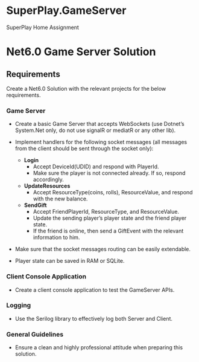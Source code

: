 # SuperPlay.GameServer
SuperPlay Home Assignment


# Net6.0 Game Server Solution

## Requirements

Create a Net6.0 Solution with the relevant projects for the below requirements.

### Game Server

- Create a basic Game Server that accepts WebSockets (use Dotnet’s System.Net only, do not use signalR or mediatR or any other lib).
- Implement handlers for the following socket messages (all messages from the client should be sent through the socket only):
  - **Login**
    - Accept DeviceId(UDID) and respond with PlayerId.
    - Make sure the player is not connected already. If so, respond accordingly.
  - **UpdateResources**
    - Accept ResourceType(coins, rolls), ResourceValue, and respond with the new balance.
  - **SendGift**
    - Accept FriendPlayerId, ResourceType, and ResourceValue.
    - Update the sending player’s player state and the friend player state.
    - If the friend is online, then send a GiftEvent with the relevant information to him.

- Make sure that the socket messages routing can be easily extendable.
- Player state can be saved in RAM or SQLite.

### Client Console Application

- Create a client console application to test the GameServer APIs.

### Logging

- Use the Serilog library to effectively log both Server and Client.

### General Guidelines

- Ensure a clean and highly professional attitude when preparing this solution.

